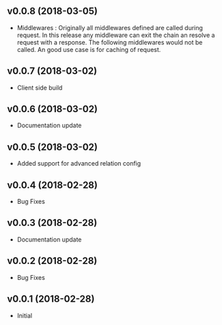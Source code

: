 ## v0.0.8 (2018-03-05)

- Middlewares : Originally all middlewares defined are called during request. In this release any middleware can exit the chain an resolve a request with a response. The following middlewares would not be called.
 An good use case is for caching of request.


## v0.0.7 (2018-03-02)

- Client side build


## v0.0.6 (2018-03-02)

- Documentation update


## v0.0.5 (2018-03-02)

- Added support for advanced relation config


## v0.0.4 (2018-02-28)

- Bug Fixes


## v0.0.3 (2018-02-28)

- Documentation update


## v0.0.2 (2018-02-28)

- Bug Fixes


## v0.0.1 (2018-02-28)

- Initial


